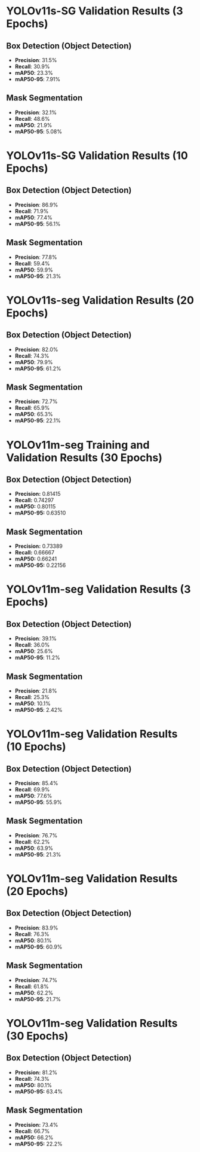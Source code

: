 # YOLOv11s-SG Validation Results (3 Epochs)

## Box Detection (Object Detection)
- **Precision**: 31.5%
- **Recall**: 30.9%
- **mAP50**: 23.3%
- **mAP50-95**: 7.91%

## Mask Segmentation
- **Precision**: 32.1%
- **Recall**: 48.6%
- **mAP50**: 21.9%
- **mAP50-95**: 5.08%

# YOLOv11s-SG Validation Results (10 Epochs)

## Box Detection (Object Detection)
- **Precision**: 86.9%
- **Recall**: 71.9%
- **mAP50**: 77.4%
- **mAP50-95**: 56.1%


## Mask Segmentation
- **Precision**: 77.8%
- **Recall**: 59.4%
- **mAP50**: 59.9%
- **mAP50-95**: 21.3%

# YOLOv11s-seg Validation Results (20 Epochs)

## Box Detection (Object Detection)
- **Precision**: 82.0%
- **Recall**: 74.3%
- **mAP50**: 79.9%
- **mAP50-95**: 61.2%

## Mask Segmentation
- **Precision**: 72.7%
- **Recall**: 65.9%
- **mAP50**: 65.3%
- **mAP50-95**: 22.1%

# YOLOv11m-seg Training and Validation Results (30 Epochs)

## Box Detection (Object Detection)
- **Precision:** 0.81415
- **Recall:** 0.74297
- **mAP50:** 0.80115
- **mAP50-95:** 0.63510

## Mask Segmentation
- **Precision:** 0.73389
- **Recall:** 0.66667
- **mAP50:** 0.66241
- **mAP50-95:** 0.22156

# YOLOv11m-seg Validation Results (3 Epochs)

## Box Detection (Object Detection)
- **Precision**: 39.1%
- **Recall**: 36.0%
- **mAP50**: 25.6%
- **mAP50-95**: 11.2%

## Mask Segmentation
- **Precision**: 21.8%
- **Recall**: 25.3%
- **mAP50**: 10.1%
- **mAP50-95**: 2.42%

# YOLOv11m-seg Validation Results (10 Epochs)

## Box Detection (Object Detection)
- **Precision**: 85.4%
- **Recall**: 69.9%
- **mAP50**: 77.6%
- **mAP50-95**: 55.9%

## Mask Segmentation
- **Precision**: 76.7%
- **Recall**: 62.2%
- **mAP50**: 63.9%
- **mAP50-95**: 21.3%

# YOLOv11m-seg Validation Results (20 Epochs)

## Box Detection (Object Detection)
- **Precision**: 83.9%
- **Recall**: 76.3%
- **mAP50**: 80.1%
- **mAP50-95**: 60.9%

## Mask Segmentation
- **Precision**: 74.7%
- **Recall**: 61.8%
- **mAP50**: 62.2%
- **mAP50-95**: 21.7%

# YOLOv11m-seg Validation Results (30 Epochs)

## Box Detection (Object Detection)
- **Precision:** 81.2%
- **Recall:** 74.3%
- **mAP50:** 80.1%
- **mAP50-95:** 63.4%

## Mask Segmentation
- **Precision:** 73.4%
- **Recall:** 66.7%
- **mAP50:** 66.2%
- **mAP50-95:** 22.2%
